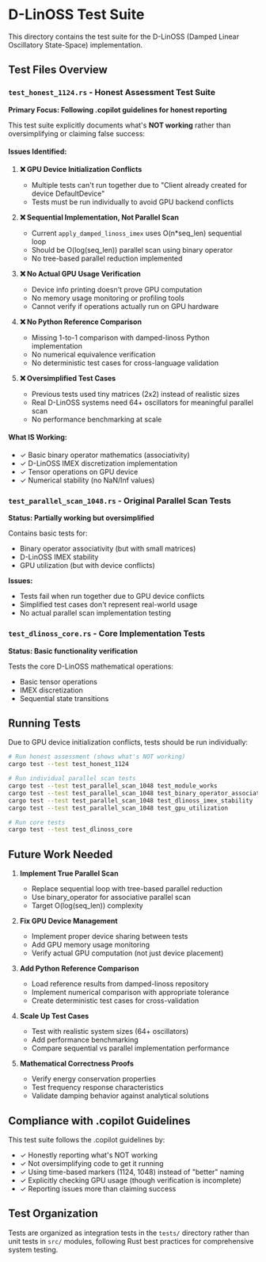 # D-LinOSS Test Suite

This directory contains the test suite for the D-LinOSS (Damped Linear Oscillatory State-Space) implementation.

## Test Files Overview

### `test_honest_1124.rs` - Honest Assessment Test Suite
**Primary Focus: Following .copilot guidelines for honest reporting**

This test suite explicitly documents what's **NOT working** rather than oversimplifying or claiming false success:

#### Issues Identified:
1. **❌ GPU Device Initialization Conflicts**
   - Multiple tests can't run together due to "Client already created for device DefaultDevice"
   - Tests must be run individually to avoid GPU backend conflicts

2. **❌ Sequential Implementation, Not Parallel Scan**
   - Current `apply_damped_linoss_imex` uses O(n*seq_len) sequential loop
   - Should be O(log(seq_len)) parallel scan using binary operator
   - No tree-based parallel reduction implemented

3. **❌ No Actual GPU Usage Verification**
   - Device info printing doesn't prove GPU computation
   - No memory usage monitoring or profiling tools
   - Cannot verify if operations actually run on GPU hardware

4. **❌ No Python Reference Comparison**
   - Missing 1-to-1 comparison with damped-linoss Python implementation
   - No numerical equivalence verification
   - No deterministic test cases for cross-language validation

5. **❌ Oversimplified Test Cases**
   - Previous tests used tiny matrices (2x2) instead of realistic sizes
   - Real D-LinOSS systems need 64+ oscillators for meaningful parallel scan
   - No performance benchmarking at scale

#### What IS Working:
- ✓ Basic binary operator mathematics (associativity)
- ✓ D-LinOSS IMEX discretization implementation
- ✓ Tensor operations on GPU device
- ✓ Numerical stability (no NaN/Inf values)

### `test_parallel_scan_1048.rs` - Original Parallel Scan Tests
**Status: Partially working but oversimplified**

Contains basic tests for:
- Binary operator associativity (but with small matrices)
- D-LinOSS IMEX stability
- GPU utilization (but with device conflicts)

**Issues:**
- Tests fail when run together due to GPU device conflicts
- Simplified test cases don't represent real-world usage
- No actual parallel scan implementation testing

### `test_dlinoss_core.rs` - Core Implementation Tests
**Status: Basic functionality verification**

Tests the core D-LinOSS mathematical operations:
- Basic tensor operations
- IMEX discretization
- Sequential state transitions

## Running Tests

Due to GPU device initialization conflicts, tests should be run individually:

```bash
# Run honest assessment (shows what's NOT working)
cargo test --test test_honest_1124

# Run individual parallel scan tests
cargo test --test test_parallel_scan_1048 test_module_works
cargo test --test test_parallel_scan_1048 test_binary_operator_associativity
cargo test --test test_parallel_scan_1048 test_dlinoss_imex_stability
cargo test --test test_parallel_scan_1048 test_gpu_utilization

# Run core tests
cargo test --test test_dlinoss_core
```

## Future Work Needed

1. **Implement True Parallel Scan**
   - Replace sequential loop with tree-based parallel reduction
   - Use binary_operator for associative parallel scan
   - Target O(log(seq_len)) complexity

2. **Fix GPU Device Management**
   - Implement proper device sharing between tests
   - Add GPU memory usage monitoring
   - Verify actual GPU computation (not just device placement)

3. **Add Python Reference Comparison**
   - Load reference results from damped-linoss repository
   - Implement numerical comparison with appropriate tolerance
   - Create deterministic test cases for cross-validation

4. **Scale Up Test Cases**
   - Test with realistic system sizes (64+ oscillators)
   - Add performance benchmarking
   - Compare sequential vs parallel implementation performance

5. **Mathematical Correctness Proofs**
   - Verify energy conservation properties
   - Test frequency response characteristics
   - Validate damping behavior against analytical solutions

## Compliance with .copilot Guidelines

This test suite follows the .copilot guidelines by:
- ✓ Honestly reporting what's NOT working
- ✓ Not oversimplifying code to get it running
- ✓ Using time-based markers (1124, 1048) instead of "better" naming
- ✓ Explicitly checking GPU usage (though verification is incomplete)
- ✓ Reporting issues more than claiming success

## Test Organization

Tests are organized as integration tests in the `tests/` directory rather than unit tests in `src/` modules, following Rust best practices for comprehensive system testing.
